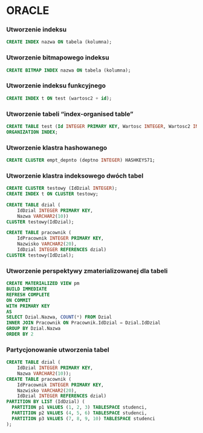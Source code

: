 # ORACLE
### Utworzenie indeksu
```sql
CREATE INDEX nazwa ON tabela (kolumna);
```
### Utworzenie bitmapowego indeksu
```sql
CREATE BITMAP INDEX nazwa ON tabela (kolumna);
```
### Utworzenie indeksu funkcyjnego 
```sql
CREATE INDEX t ON test (wartosc2 + id);
```
### Utworzenie tabeli “index-organised table”
```sql
CREATE TABLE test (Id INTEGER PRIMARY KEY, Wartosc INTEGER, Wartosc2 INTEGER) 
ORGANIZATION INDEX;
```
### Utworzenie klastra hashowanego
```sql
CREATE CLUSTER empt_depnto (deptno INTEGER) HASHKEYS71;
```
### Utworzenie klastra indeksowego dwóch tabel ##
```sql
CREATE CLUSTER testowy (IdDzial INTEGER);
CREATE INDEX t ON CLUSTER testowy;

CREATE TABLE dzial (
	IdDzial INTEGER PRIMARY KEY,
	Nazwa VARCHAR2(10))
CLUSTER testowy(IdDzial);

CREATE TABLE pracownik (
	IdPracownik INTEGER PRIMARY KEY,
	Nazwisko VARCHAR2(20),
	IdDzial INTEGER REFERENCES dzial)
CLUSTER testowy(IdDzial);
```
### Utworzenie perspektywy zmaterializowanej dla tabeli
```sql
CREATE MATERIALIZED VIEW pm
BUILD IMMEDIATE
REFRESH COMPLETE
ON COMMIT
WITH PRIMARY KEY
AS
SELECT Dzial.Nazwa, COUNT(*) FROM Dzial
INNER JOIN Pracownik ON Pracownik.IdDzial = Dzial.IdDzial
GROUP BY Dzial.Nazwa
ORDER BY 2
```
### Partycjonowanie utworzenia tabel
```sql
CREATE TABLE dzial (
	IdDzial INTEGER PRIMARY KEY,
	Nazwa VARCHAR2(10));
CREATE TABLE pracownik (
	IdPracownik INTEGER PRIMARY KEY,
	Nazwisko VARCHAR2(20),
	IdDzial INTEGER REFERENCES dzial)
PARTITION BY LIST (IdDzial) (
  PARTITION p1 VALUES (1, 2, 3) TABLESPACE studenci,
  PARTITION p2 VALUES (4, 5, 6) TABLESPACE studenci,
  PARTITION p3 VALUES (7, 8, 9, 10) TABLESPACE studenci
);
```

